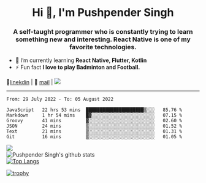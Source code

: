 <h1 align="center">Hi 👋, I'm Pushpender Singh</h1>
<h3 align="center">A self-taught programmer who is constantly trying to learn something new and interesting. React Native is one of my favorite technologies.</h3>

- 🌱 I’m currently learning **React Native, Flutter, Kotlin**
- ⚡ Fun fact **I love to play Badminton and Football.**

👔[linekdin](https://www.linkedin.com/in/pushpender-singh-240061202/) | 📧 [mail](mailto:pushpendersingh@p2devs.com) | ![](https://komarev.com/ghpvc/?username=pushpender-singh-ap&color=blue)


---

<!--START_SECTION:waka-->

```text
From: 29 July 2022 - To: 05 August 2022

JavaScript   22 hrs 53 mins  █████████████████████▒░░░   85.76 %
Markdown     1 hr 54 mins    █▓░░░░░░░░░░░░░░░░░░░░░░░   07.15 %
Groovy       41 mins         ▓░░░░░░░░░░░░░░░░░░░░░░░░   02.60 %
JSON         24 mins         ▒░░░░░░░░░░░░░░░░░░░░░░░░   01.52 %
Text         21 mins         ▒░░░░░░░░░░░░░░░░░░░░░░░░   01.31 %
Git          16 mins         ▒░░░░░░░░░░░░░░░░░░░░░░░░   01.05 %
```

<!--END_SECTION:waka-->

<img align="left" src="https://github-readme-streak-stats.herokuapp.com/?user=pushpender-singh-ap&theme=dark" /></br>
![Pushpender Singh's github stats](https://github-readme-stats.vercel.app/api?username=pushpender-singh-ap&show_icons=true&theme=radical&count_private=true)</br>
[![Top Langs](https://github-readme-stats.vercel.app/api/top-langs/?username=pushpender-singh-ap&theme=radical)](https://github.com/pushpender-singh-ap/github-readme-stats)

[![trophy](https://github-profile-trophy.vercel.app/?username=pushpender-singh-ap&theme=radical)](https://github.com/pushpender-singh-ap/pushpender-singh-ap)
